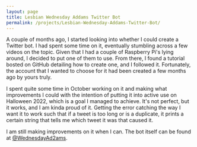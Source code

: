 ```yaml
---
layout: page
title: Lesbian Wednesday Addams Twitter Bot
permalink: /projects/Lesbian-Wednesday-Addams-Twitter-Bot/
---
```


A couple of months ago, I started looking into whether I could create a Twitter bot. I had spent some time on it, eventually stumbling across a few videos on the topic. Given that I had a couple of Raspberry Pi's lying around, I decided to put one of them to use. From there, I found a tutorial bosted on GitHub detailing how to create one, and I followed it. Fortunately, the account that I wanted to choose for it had been created a few months ago by yours truly.

I spent quite some time in October working on it and making what improvements I could with the intention of putting it into active use on Halloween 2022, which is a goal I managed to achieve. It's not perfect, but it works, and I am kinda proud of it. Getting the error catching the way I want it to work such that if a tweet is too long or is a duplicate, it prints a certain string that tells me which tweet it was that caused it.

I am still making improvements on it when I can. The bot itself can be found at <a href="https://twitter.com/WednesdayAd2ams/" target="_blank">@WednesdayAd2ams</a>.
